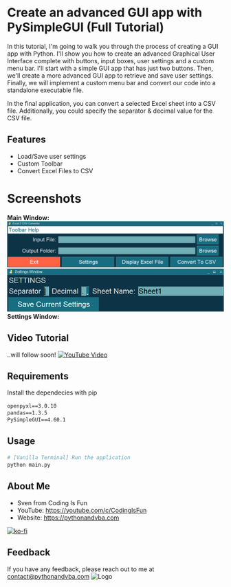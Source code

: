 
# Create an advanced GUI app with PySimpleGUI (Full Tutorial)

In this tutorial, I'm going to walk you through the process of creating a GUI app with Python. I'll show you how to create an advanced Graphical User Interface complete with buttons, input boxes, user settings and a custom menu bar. I'll start with a simple GUI app that has just two buttons. Then, we'll create a more advanced GUI app to retrieve and save user settings. Finally, we will implement a custom menu bar and convert our code into a standalone executable file.<br/>

In the final application, you can convert a selected Excel sheet into a CSV file. Additionally, you could specify the separator & decimal value for the CSV file.

## Features
- Load/Save user settings
- Custom Toolbar
- Convert Excel Files to CSV

# Screenshots
**Main Window:**
![Main Window](/main_window.jpg?raw=true "Main Window")
![Settings Window](/settings_window.jpg?raw=true "Settings Window")
<br/>
**Settings Window:**
## Video Tutorial
..will follow soon!
[![YouTube Video](https://img.youtube.com/vi/XXX/0.jpg)](https://youtu.be/XXX)

## Requirements
Install the dependecies with pip
```
openpyxl==3.0.10
pandas==1.3.5
PySimpleGUI==4.60.1
```

## Usage
```python
# [Vanilla Terminal] Run the application
python main.py
```

## About Me
- Sven from Coding Is Fun
- YouTube: https://youtube.com/c/CodingIsFun
- Website: https://pythonandvba.com

[![ko-fi](https://ko-fi.com/img/githubbutton_sm.svg)](https://ko-fi.com/X7X47Q0EG)

## Feedback
If you have any feedback, please reach out to me at contact@pythonandvba.com
![Logo](https://www.pythonandvba.com/banner-img)
